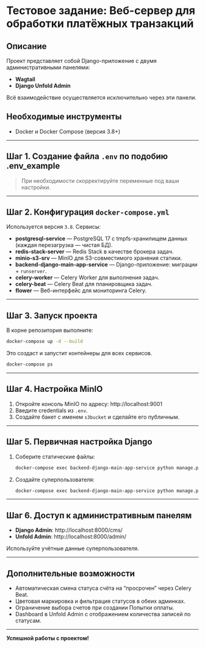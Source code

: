 # Тестовое задание: Веб-сервер для обработки платёжных транзакций

## Описание
Проект представляет собой Django-приложение с двумя административными панелями:

- **Wagtail**
- **Django Unfold Admin**

Всё взаимодействие осуществляется исключительно через эти панели.

## Необходимые инструменты

- Docker и Docker Compose (версия 3.8+)

---

## Шаг 1. Создание файла `.env` по подобию .env_example

> При необходимости скорректируйте переменные под ваши настройки.

---

## Шаг 2. Конфигурация `docker-compose.yml`

Используется версия `3.8`. Сервисы:

- **postgresql-service** — PostgreSQL 17 с tmpfs-хранилищем данных (каждая перезагрузка — чистая БД).
- **redis-stack-server** — Redis Stack в качестве брокера задач.
- **minio-s3-srv** — MinIO для S3-совместимого хранения статики.
- **backend-django-main-app-service** — Django-приложение: миграции + `runserver`.
- **celery-worker** — Celery Worker для выполнения задач.
- **celery-beat** — Celery Beat для планировщика задач.
- **flower** — Веб-интерфейс для мониторинга Celery.

---

## Шаг 3. Запуск проекта

В корне репозитория выполните:

```bash
docker-compose up -d --build
```

Это создаст и запустит контейнеры для всех сервисов.

```bash
docker-compose ps
```

---

## Шаг 4. Настройка MinIO

1. Откройте консоль MinIO по адресу: http://localhost:9001
2. Введите credentials из `.env`.
3. Создайте бакет с именем `s3bucket` и сделайте его публичным.

---

## Шаг 5. Первичная настройка Django

1. Соберите статические файлы:

    ```bash
    docker-compose exec backend-django-main-app-service python manage.py collectstatic
    ```

2. Создайте суперпользователя:

    ```bash
    docker-compose exec backend-django-main-app-service python manage.py createsuperuser
    ```

---

## Шаг 6. Доступ к административным панелям

- **Django Admin**: http://localhost:8000/cms/
- **Unfold Admin**: http://localhost:8000/admin/

Используйте учётные данные суперпользователя.

---

## Дополнительные возможности

- Автоматическая смена статуса счёта на “просрочен” через Celery Beat.
- Цветовая маркировка и фильтрация статусов в обеих админках.
- Ограничение выбора счетов при создании Попытки оплаты.
- Dashboard в Unfold Admin с отображением количества записей по статусам.

---

**Успешной работы с проектом!**

